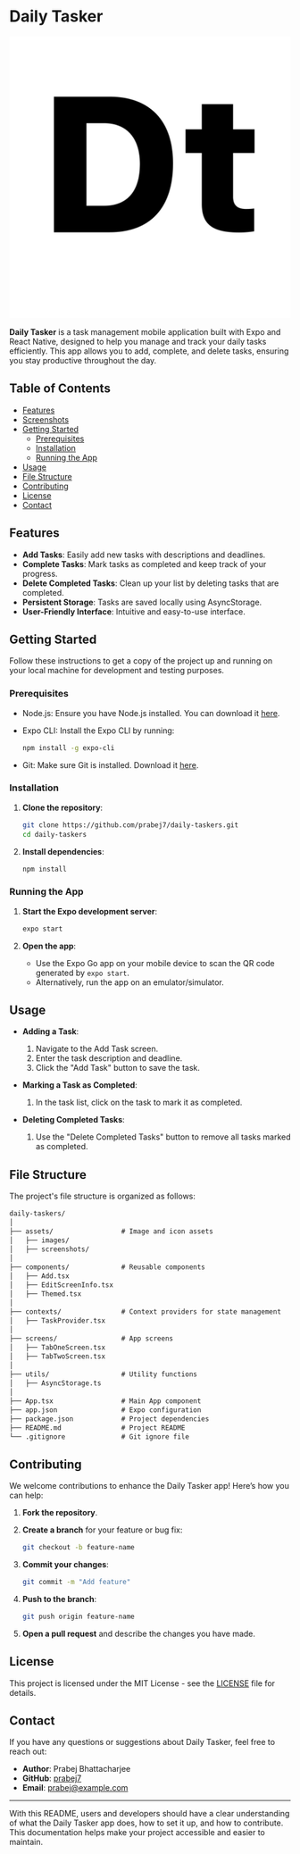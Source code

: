 # Daily Tasker

![Daily Tasker Logo](./assets/images/app.png)

**Daily Tasker** is a task management mobile application built with Expo and React Native, designed to help you manage and track your daily tasks efficiently. This app allows you to add, complete, and delete tasks, ensuring you stay productive throughout the day.

## Table of Contents

- [Features](#features)
- [Screenshots](#screenshots)
- [Getting Started](#getting-started)
  - [Prerequisites](#prerequisites)
  - [Installation](#installation)
  - [Running the App](#running-the-app)
- [Usage](#usage)
- [File Structure](#file-structure)
- [Contributing](#contributing)
- [License](#license)
- [Contact](#contact)

## Features

- **Add Tasks**: Easily add new tasks with descriptions and deadlines.
- **Complete Tasks**: Mark tasks as completed and keep track of your progress.
- **Delete Completed Tasks**: Clean up your list by deleting tasks that are completed.
- **Persistent Storage**: Tasks are saved locally using AsyncStorage.
- **User-Friendly Interface**: Intuitive and easy-to-use interface.



## Getting Started

Follow these instructions to get a copy of the project up and running on your local machine for development and testing purposes.

### Prerequisites

- Node.js: Ensure you have Node.js installed. You can download it [here](https://nodejs.org/).
- Expo CLI: Install the Expo CLI by running:

  ```bash
  npm install -g expo-cli
  ```

- Git: Make sure Git is installed. Download it [here](https://git-scm.com/).

### Installation

1. **Clone the repository**:

    ```bash
    git clone https://github.com/prabej7/daily-taskers.git
    cd daily-taskers
    ```

2. **Install dependencies**:

    ```bash
    npm install
    ```

### Running the App

1. **Start the Expo development server**:

    ```bash
    expo start
    ```

2. **Open the app**:

   - Use the Expo Go app on your mobile device to scan the QR code generated by `expo start`.
   - Alternatively, run the app on an emulator/simulator.

## Usage

- **Adding a Task**:
  1. Navigate to the Add Task screen.
  2. Enter the task description and deadline.
  3. Click the "Add Task" button to save the task.

- **Marking a Task as Completed**:
  1. In the task list, click on the task to mark it as completed.

- **Deleting Completed Tasks**:
  1. Use the "Delete Completed Tasks" button to remove all tasks marked as completed.

## File Structure

The project's file structure is organized as follows:

```
daily-taskers/
│
├── assets/                 # Image and icon assets
│   ├── images/
│   ├── screenshots/
│
├── components/             # Reusable components
│   ├── Add.tsx
│   ├── EditScreenInfo.tsx
│   ├── Themed.tsx
│
├── contexts/               # Context providers for state management
│   ├── TaskProvider.tsx
│
├── screens/                # App screens
│   ├── TabOneScreen.tsx
│   ├── TabTwoScreen.tsx
│
├── utils/                  # Utility functions
│   ├── AsyncStorage.ts
│
├── App.tsx                 # Main App component
├── app.json                # Expo configuration
├── package.json            # Project dependencies
├── README.md               # Project README
└── .gitignore              # Git ignore file
```

## Contributing

We welcome contributions to enhance the Daily Tasker app! Here’s how you can help:

1. **Fork the repository**.
2. **Create a branch** for your feature or bug fix:

   ```bash
   git checkout -b feature-name
   ```

3. **Commit your changes**:

   ```bash
   git commit -m "Add feature"
   ```

4. **Push to the branch**:

   ```bash
   git push origin feature-name
   ```

5. **Open a pull request** and describe the changes you have made.

## License

This project is licensed under the MIT License - see the [LICENSE](LICENSE) file for details.

## Contact

If you have any questions or suggestions about Daily Tasker, feel free to reach out:

- **Author**: Prabej Bhattacharjee
- **GitHub**: [prabej7](https://github.com/prabej7)
- **Email**: prabej@example.com

---

With this README, users and developers should have a clear understanding of what the Daily Tasker app does, how to set it up, and how to contribute. This documentation helps make your project accessible and easier to maintain.